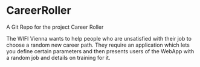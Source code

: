# CareerRoller
A Git Repo for the project Career Roller

The WIFI Vienna wants to help
people who are unsatisfied with their
job to choose a random new career
path. They require an application
which lets you define certain
parameters and then presents users
of the WebApp with a random job
and details on training for it.
